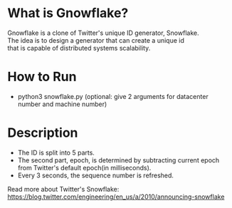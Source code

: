 # What is Gnowflake?
Gnowflake is a clone of Twitter's unique ID generator, Snowflake.  
The idea is to design a generator that can create a unique id  
that is capable of distributed systems scalability.  

# How to Run
- python3 snowflake.py (optional: give 2 arguments for datacenter number and machine number)

# Description
- The ID is split into 5 parts.
- The second part, epoch, is determined by subtracting current epoch from Twitter's default epoch(in milliseconds).
- Every 3 seconds, the sequence number is refreshed.


Read more about Twitter's Snowflake:  
https://blog.twitter.com/engineering/en_us/a/2010/announcing-snowflake
